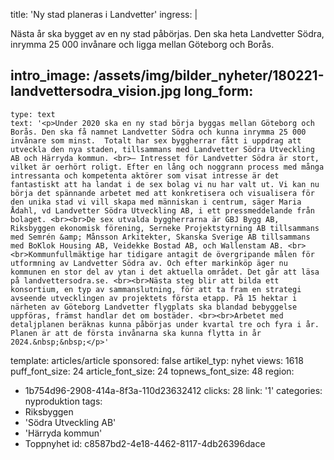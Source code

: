 title: 'Ny stad planeras i Landvetter'
ingress: |
  <p>Nästa år ska bygget av en ny stad påbörjas. Den ska heta Landvetter Södra, inrymma 25 000 invånare och ligga mellan Göteborg och Borås.
  </p>
  
intro_image: /assets/img/bilder_nyheter/180221-landvettersodra_vision.jpg
long_form:
  -
    type: text
    text: '<p>Under 2020 ska en ny stad börja byggas mellan Göteborg och Borås. Den ska få namnet Landvetter Södra och kunna inrymma 25 000 invånare som minst.  Totalt har sex byggherrar fått i uppdrag att utveckla den nya staden, tillsammans med Landvetter Södra Utveckling AB och Härryda kommun. <br>– Intresset för Landvetter Södra är stort, vilket är oerhört roligt. Efter en lång och noggrann process med många intressanta och kompetenta aktörer som visat intresse är det fantastiskt att ha landat i de sex bolag vi nu har valt ut. Vi kan nu börja det spännande arbetet med att konkretisera och visualisera för den unika stad vi vill skapa med människan i centrum, säger Maria Ådahl, vd Landvetter Södra Utveckling AB, i ett pressmeddelande från bolaget. <br><br>De sex utvalda byggherrarna är GBJ Bygg AB, Riksbyggen ekonomisk förening, Serneke Projektstyrning AB tillsammans med Semrén &amp; Månsson Arkitekter, Skanska Sverige AB tillsammans med BoKlok Housing AB, Veidekke Bostad AB, och Wallenstam AB. <br><br>Kommunfullmäktige har tidigare antagit de övergripande målen för utformning av Landvetter Södra av. Och efter markinköp äger nu kommunen en stor del av ytan i det aktuella området. Det går att läsa på landvettersodra.se. <br><br>Nästa steg blir att bilda ett konsortium, en typ av sammanslutning, för att ta fram en strategi avseende utvecklingen av projektets första etapp. På 15 hektar i närheten av Göteborg Landvetter flygplats ska blandad bebyggelse uppföras, främst handlar det om bostäder. <br><br>Arbetet med detaljplanen beräknas kunna påbörjas under kvartal tre och fyra i år. Planen är att de första invånarna ska kunna flytta in år 2024.&nbsp;&nbsp;</p>'
template: articles/article
sponsored: false
artikel_typ: nyhet
views: 1618
puff_font_size: 24
article_font_size: 24
topnews_font_size: 48
region:
  - 1b754d96-2908-414a-8f3a-110d23632412
clicks: 28
link: '1'
categories: nyproduktion
tags:
  - Riksbyggen
  - 'Södra Utveckling AB'
  - 'Härryda kommun'
  - Toppnyhet
id: c8587bd2-4e18-4462-8117-4db26396dace
